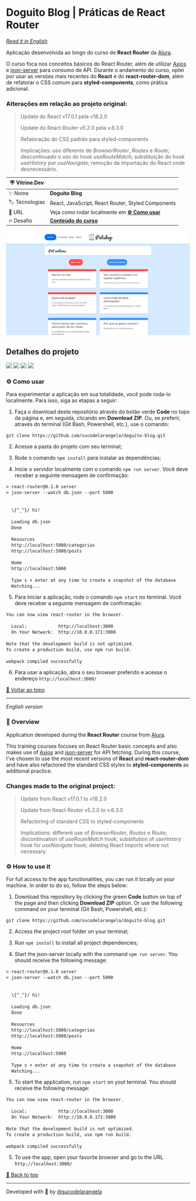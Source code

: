 <div id='top'>

# Doguito Blog | Práticas de React Router

</div>

_[Read it in English](#English)_

Aplicação desenvolvida ao longo do curso de **React Router** da [Alura](https://www.alura.com.br/).

O curso foca nos conceitos básicos do React Router, além de utilizar [Axios](https://axios-http.com/ptbr/docs/intro) e [json-server](https://www.npmjs.com/package/json-server) para consumo de API. Durante o andamento do curso, optei por usar as versões mais recentes do **React** e do **react-router-dom**, além de refatorar o CSS comum para **styled-components**, como prática adicional.

### Alterações em relação ao projeto original:

> Update do React v17.0.1 pela v18.2.0
>
> Update do React Router v5.2.0 pela v.6.3.0
>
> Refatoração do CSS padrão para styled-components
>
> Implicações: uso diferente de _BrowserRouter_, _Routes_ e _Route_; descontinuado o uso do hook _useRouteMatch_; substituição do hook _useHistory_ por _useNavigate_; remoção da importação do React onde desnecessário.

<!-- prettier-ignore -->
| 🪧 Vitrine.Dev |     |
| ------------- | --- |
| ✨ Nome        | **Doguito Blog** |
| 🏷️ Tecnologias | React, JavaScript, React Router, Styled Components |
| 🚀 URL         | Veja como rodar localmente em [**⚙️ Como usar**](#howto)                                                          |
| 🔥 Desafio     | [**Conteúdo do curso**](https://www.alura.com.br/curso-online-react-router-navegacao-spa) |

![](https://raw.githubusercontent.com/sucodelarangela/doguito-blog/02984846c735efdc9792730b9cde3c646f9a5bd1/public/og-image.png#vitrinedev)

## Detalhes do projeto

<div>
  <img src="https://img.shields.io/badge/JavaScript-F7DF1E?style=for-the-badge&logo=javascript&logoColor=black">
  <img src="https://img.shields.io/badge/React-20232A?style=for-the-badge&logo=react&logoColor=61DAFB"/>
  <a href='https://reactrouter.com/' target='_blank'><img src="https://img.shields.io/badge/React_Router-CA4245?style=for-the-badge&logo=react-router&logoColor=white"/></a>
  <a href='https://styled-components.com/' target='_blank'><img src="https://img.shields.io/badge/styled components-DB7093?style=for-the-badge&logo=styled-components&logoColor=white"/></a>
</div>

<div id='howto'>

### ⚙️ Como usar

</div>

Para experimentar a aplicação em sua totalidade, você pode roda-lo localmente. Para isso, siga as etapas a seguir:

1. Faça o download deste repositório através do botão verde **Code** no topo da página e, em seguida, clicando em **Download ZIP**. Ou, se preferir, através do terminal (Git Bash, Powershell, etc.), use o comando:

```
git clone https://github.com/sucodelarangela/doguito-blog.git
```

2. Acesse a pasta do projeto com seu terminal;

3. Rode o comando `npm install` para instalar as dependências;

4. Inicie o servidor localmente com o comando `npm run server`. Você deve receber a seguinte mensagem de confirmação:

```
> react-router@0.1.0 server
> json-server --watch db.json --port 5000


  \{^_^}/ hi!

  Loading db.json
  Done

  Resources
  http://localhost:5000/categorias
  http://localhost:5000/posts

  Home
  http://localhost:5000

  Type s + enter at any time to create a snapshot of the database
  Watching...
```

5. Para iniciar a aplicação, rode o comando `npm start` no terminal. Você deve receber a seguinte mensagem de confirmação:

```
You can now view react-router in the browser.

  Local:            http://localhost:3000
  On Your Network:  http://10.0.0.171:3000

Note that the development build is not optimized.
To create a production build, use npm run build.

webpack compiled successfully
```

6. Para usar a aplicação, abra o seu browser preferido e acesse o endereço `http://localhost:3000/`

<a href='#top'>🔼 Voltar ao topo</a>

---

<div id="English">

_English version_

</div>

### 🔎 Overview

Application developed during the **React Router** course from [Alura](https://www.alura.com.br/).

This training courses focuses on React Router basic concepts and also makes use of [Axios](https://axios-http.com/ptbr/docs/intro) and [json-server](https://www.npmjs.com/package/json-server) for API fetching. During this course, I've chosen to use the most recent versions of **React** and **react-router-dom** and have also refactored the standard CSS styles to **styled-components** as additional practice.

### Changes made to the original project:

> Update from React v17.0.1 to v18.2.0
>
> Update from React Router v5.2.0 to v.6.3.0
>
> Refactoring of standard CSS to styled-components
>
> Implications: different use of _BrowserRouter_, _Routes_ e _Route_; discontinuation of _useRouteMatch_ hook; substitution of _useHistory_ hook for _useNavigate_ hook; deleting React imports where not necessary.

### ⚙️ How to use it

For full access to the app functionalities, you can run it locally on your machine. In order to do so, follow the steps below:

1. Download this repository by clicking the green **Code** button on top of the page and then clicking **Download ZIP** option. Or use the following command on your terminal (Git Bash, Powershell, etc.):

```
git clone https://github.com/sucodelarangela/doguito-blog.git
```

2. Access the project root folder on your terminal;

3. Run `npm install` to install all project dependencies;

4. Start the json-server locally with the command `npm run server`. You should receive the following message:

```
> react-router@0.1.0 server
> json-server --watch db.json --port 5000


  \{^_^}/ hi!

  Loading db.json
  Done

  Resources
  http://localhost:5000/categorias
  http://localhost:5000/posts

  Home
  http://localhost:5000

  Type s + enter at any time to create a snapshot of the database
  Watching...
```

5. To start the application, run `npm start` on yout terminal. You should receive the following message:

```
You can now view react-router in the browser.

  Local:            http://localhost:3000
  On Your Network:  http://10.0.0.171:3000

Note that the development build is not optimized.
To create a production build, use npm run build.

webpack compiled successfully
```

5. To use the app, open your favorite browser and go to the URL `http://localhost:3000/`

<a href='#top'>🔼 Back to top</a>

---

Developed with 🧡 by [@sucodelarangela](https://angelacaldas.vercel.app)
